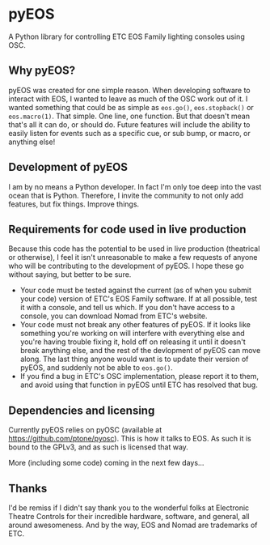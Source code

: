 # pyEOS
A Python library for controlling ETC EOS Family lighting consoles using OSC.

## Why pyEOS?
pyEOS was created for one simple reason. When developing software to interact with EOS, I wanted to leave as much of the OSC work out of it. I wanted something that could be as simple as `eos.go()`, `eos.stopback()` or `eos.macro(1)`. That simple. One line, one function. But that doesn't mean that's all it can do, or should do. Future features will include the ability to easily listen for events such as a specific cue, or sub bump, or macro, or anything else!

## Development of pyEOS
I am by no means a Python developer. In fact I'm only toe deep into the vast ocean that is Python. Therefore, I invite the community to not only add features, but fix things. Improve things.

## Requirements for code used in live production
Because this code has the potential to be used in live production (theatrical or otherwise), I feel it isn't unreasonable to make a few requests of anyone who will be contributing to the development of pyEOS. I hope these go without saying, but better to be sure.
* Your code must be tested against the current (as of when you submit your code) version of ETC's EOS Family software. If at all possible, test it with a console, and tell us which. If you don't have access to a console, you can download Nomad from ETC's website.
* Your code must not break any other features of pyEOS. If it looks like something you're working on will interfere with everything else and you're having trouble fixing it, hold off on releasing it until it doesn't break anything else, and the rest of the devlopment of pyEOS can move along. The last thing anyone would want is to update their version of pyEOS, and suddenly not be able to `eos.go()`.
* If you find a bug in ETC's OSC implementation, please report it to them, and avoid using that function in pyEOS until ETC has resolved that bug.

## Dependencies and licensing
Currently pyEOS relies on pyOSC (available at https://github.com/ptone/pyosc). This is how it talks to EOS. As such it is bound to the GPLv3, and as such is licensed that way.

More (including some code) coming in the next few days...

## Thanks
I'd be remiss if I didn't say thank you to the wonderful folks at Electronic Theatre Controls for their incredible hardware, software, and general, all around awesomeness. And by the way, EOS and Nomad are trademarks of ETC.
